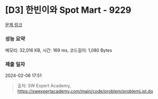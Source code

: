 # [D3] 한빈이와 Spot Mart - 9229 

[문제 링크](https://swexpertacademy.com/main/code/problem/problemDetail.do?contestProbId=AW8Wj7cqbY0DFAXN) 

### 성능 요약

메모리: 32,016 KB, 시간: 169 ms, 코드길이: 1,080 Bytes

### 제출 일자

2024-02-06 17:51



> 출처: SW Expert Academy, https://swexpertacademy.com/main/code/problem/problemList.do